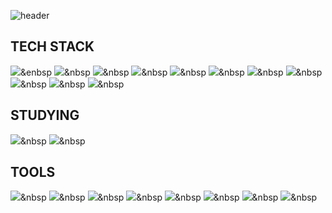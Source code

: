 ![header](https://capsule-render.vercel.app/api?type=Waving&color=3d9eff&height=300&section=header&text=About%20me&fontColor=FFFFFF&fontSize=90)

## TECH STACK

<img src="https://img.shields.io/badge/React-#61DAFB?style=flat-square&logo=React&logoColor=white"/>&enbsp 
<img src="https://img.shields.io/badge/Java-#007396?style=flat-square&logo=Java&logoColor=white"/>&nbsp 
<img src="https://img.shields.io/badge/JavaScript-#F7DF1E ?style=flat-square&logo=JavaScript&logoColor=white"/>&nbsp 
<img src="https://img.shields.io/badge/MySQL-#4479A1 ?style=flat-square&logo=MySQL&logoColor=white"/>&nbsp 
<img src="https://img.shields.io/badge/MongoDB-#47A248 ?style=flat-square&logo=MongoDB&logoColor=white"/>&nbsp 
<img src="https://img.shields.io/badge/CSS3-#1572B6 ?style=flat-square&logo=CSS3&logoColor=white"/>&nbsp 
<img src="https://img.shields.io/badge/SpringBoot-#6DB33F ?style=flat-square&logo=Spring%20Boot&logoColor=white"/>&nbsp 
<img src="https://img.shields.io/badge/jQuery-#0769AD ?style=flat-square&logo=jQuery&logoColor=white"/>&nbsp 
<img src="https://img.shields.io/badge/HTML5-#E34F26 ?style=flat-square&logo=HTML5&logoColor=white"/>&nbsp 
<img src="https://img.shields.io/badge/C-#A8B9CC?style=flat-square&logo=C&logoColor=white"/>&nbsp 
<img src="https://img.shields.io/badge/Spring-#6DB33F?style=flat-square&logo=Spring&logoColor=white"/>&nbsp 


## STUDYING

<img src="https://img.shields.io/badge/AWS-#232F3E?style=flat-square&logo=Amazon%20AWS&logoColor=white"/>&nbsp 
<img src="https://img.shields.io/badge/Node.js-#339933?style=flat-square&logo=Node.js&logoColor=white"/>&nbsp 

## TOOLS

<img src="https://img.shields.io/badge/Eclipse-#2C2255?style=flat-square&logo=Eclipse%20IDE&logoColor=white"/>&nbsp 
<img src="https://img.shields.io/badge/IntelliJ-#000000?style=flat-square&logo=IntelliJ%20IDEA&logoColor=white"/>&nbsp 
<img src="https://img.shields.io/badge/Visual Studio-#007ACC?style=flat-square&logo=Visual%20Studio%20Code&logoColor=white"/>&nbsp 
<img src="https://img.shields.io/badge/Figma-#F24E1E?style=flat-square&logo=Figma&logoColor=white"/>&nbsp 
<img src="https://img.shields.io/badge/Slack-#4A154B?style=flat-square&logo=Slack&logoColor=white"/>&nbsp 
<img src="https://img.shields.io/badge/Notion-#000000?style=flat-square&logo=Notion&logoColor=white"/>&nbsp 
<img src="https://img.shields.io/badge/Git-#F05032?style=flat-square&logo=Git&logoColor=white"/>&nbsp 
<img src="https://img.shields.io/badge/GitHub-#181717?style=flat-square&logo=GitHub&logoColor=white"/>&nbsp 
